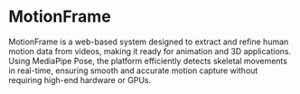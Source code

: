 # MotionFrame
MotionFrame is a web-based system designed to extract and refine human motion data from videos, making it ready for animation and 3D applications. Using MediaPipe Pose, the platform efficiently detects skeletal movements in real-time, ensuring smooth and accurate motion capture without requiring high-end hardware or GPUs.
